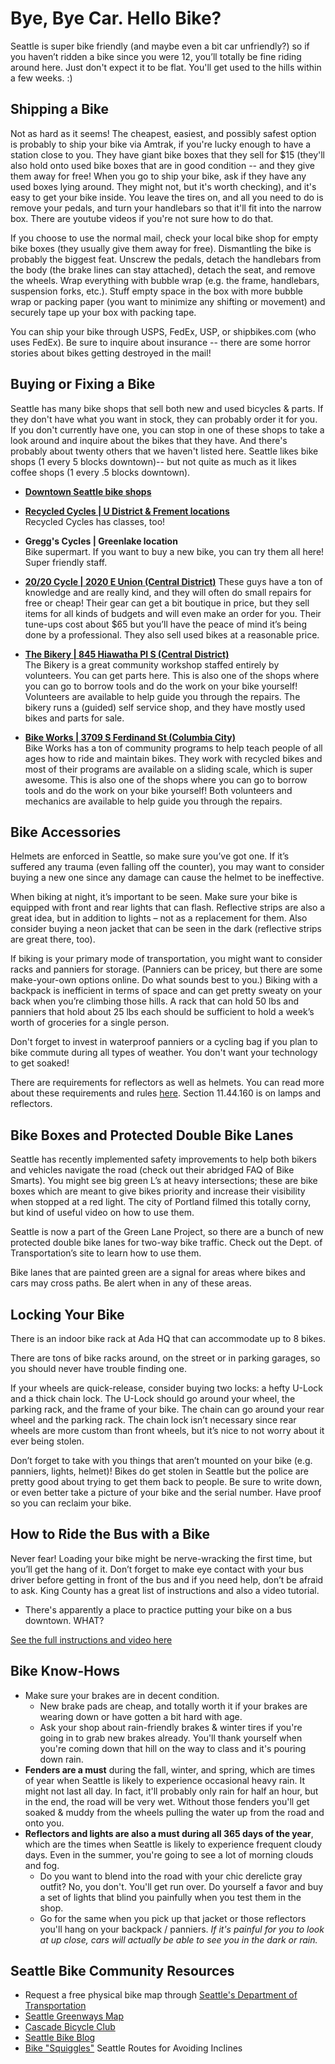 Bye, Bye Car. Hello Bike?
=========================

Seattle is super bike friendly (and maybe even a bit car unfriendly?) so if you haven’t ridden a bike since you were 12, you’ll totally be fine riding around here. Just don't expect it to be flat. You'll get used to the hills within a few weeks. :)

Shipping a Bike
---------------
Not as hard as it seems! The cheapest, easiest, and possibly safest option is probably to ship your bike via Amtrak, if you're lucky enough to have a station close to you. They have giant bike boxes that they sell for $15 (they'll also hold onto used bike boxes that are in good condition -- and they give them away for free! When you go to ship your bike, ask if they have any used boxes lying around. They might not, but it's worth checking), and it's easy to get your bike inside. You leave the tires on, and all you need to do is remove your pedals, and turn your handlebars so that it'll fit into the narrow box. There are youtube videos if you're not sure how to do that.

If you choose to use the normal mail, check your local bike shop for empty bike boxes (they usually give them away for free). Dismantling the bike is probably the biggest feat. Unscrew the pedals, detach the handlebars from the body (the brake lines can stay attached), detach the seat, and remove the wheels. Wrap everything with bubble wrap (e.g. the frame, handlebars, suspension forks, etc.). Stuff empty space in the box with more bubble wrap or packing paper (you want to minimize any shifting or movement) and securely tape up your box with packing tape.

You can ship your bike through USPS, FedEx, USP, or shipbikes.com (who uses FedEx). Be sure to inquire about insurance -- there are some horror stories about bikes getting destroyed in the mail!


Buying or Fixing a Bike
-----------------------
Seattle has many bike shops that sell both new and used bicycles & parts. If they don't have what you want in stock, they can probably order it for you. If you don't currently have one, you can stop in one of these shops to take a look around and inquire about the bikes that they have. And there's probably about twenty others that we haven't listed here. Seattle likes bike shops (1 every 5 blocks downtown)-- but not quite as much as it likes coffee shops (1 every .5 blocks downtown).

- **[Downtown Seattle bike shops][downtownbikes]**

- **[Recycled Cycles | U District & Frement locations][recycled]**  
  Recycled Cycles has classes, too!

- **Gregg's Cycles | Greenlake location**  
  Bike supermart. If you want to buy a new bike, you can try them all here! Super friendly staff.

- **[20/20 Cycle | 2020 E Union (Central District)][2020cycle]**
  These guys have a ton of knowledge and are really kind, and they will often do small repairs for free or cheap! Their gear can get a bit boutique in price, but they sell items for all kinds of budgets and will even make an order for you. Their tune-ups cost about $65 but you’ll have the peace of mind it’s being done by a professional. They also sell used bikes at a reasonable price.

- **[The Bikery | 845 Hiawatha Pl S (Central District)][bikery]**  
  The Bikery is a great community workshop staffed entirely by volunteers. You can get parts here. This is also one of the shops where you can go to borrow tools and do the work on your bike yourself! Volunteers are available to help guide you through the repairs. The bikery runs a (guided) self service shop, and they have mostly used bikes and parts for sale.

- **[Bike Works | 3709 S Ferdinand St (Columbia City)][bikeworks]**  
  Bike Works has a ton of community programs to help teach people of all ages how to ride and maintain bikes. They work with recycled bikes and most of their programs are available on a sliding scale, which is super awesome. This is also one of the shops where you can go to borrow tools and do the work on your bike yourself! Both volunteers and mechanics are available to help guide you through the repairs.

[downtownbikes]: https://www.google.com/maps/search/bike+shop+seattle/@47.6127879,-122.324769,14z
[2020cycle]: http://2020cycle.com/
[recycled]: http://www.recycledcycles.com/
[bikeworks]: http://bikeworks.org/
[bikery]: http://thebikery.org/


Bike Accessories
----------------
Helmets are enforced in Seattle, so make sure you’ve got one. If it’s suffered any trauma (even falling off the counter), you may want to consider buying a new one since any damage can cause the helmet to be ineffective.

When biking at night, it’s important to be seen. Make sure your bike is equipped with front and rear lights that can flash. Reflective strips are also a great idea, but in addition to lights – not as a replacement for them. Also consider buying a neon jacket that can be seen in the dark (reflective strips are great there, too).

If biking is your primary mode of transportation, you might want to consider racks and panniers for storage. (Panniers can be pricey, but there are some make-your-own options online. Do what sounds best to you.) Biking with a backpack is inefficient in terms of space and can get pretty sweaty on your back when you’re climbing those hills. A rack that can hold 50 lbs and panniers that hold about 25 lbs each should be sufficient to hold a week’s worth of groceries for a single person.

Don't forget to invest in waterproof panniers or a cycling bag if you plan to bike commute during all types of weather. You don't want your technology to get soaked!

There are requirements for reflectors as well as helmets. You can read more about these requirements and rules [here](http://www.seattle.gov/transportation/bikecode.htm). Section 11.44.160 is on lamps and reflectors.


Bike Boxes and Protected Double Bike Lanes
------------------------------------------
Seattle has recently implemented safety improvements to help both bikers and vehicles navigate the road (check out their abridged FAQ of Bike Smarts). You might see big green L’s at heavy intersections; these are bike boxes which are meant to give bikes priority and increase their visibility when stopped at a red light. The city of Portland filmed this totally corny, but kind of useful video on how to use them.

Seattle is now a part of the Green Lane Project, so there are a bunch of new protected double bike lanes for two-way bike traffic. Check out the Dept. of Transportation’s site to learn how to use them.

Bike lanes that are painted green are a signal for areas where bikes and cars may cross paths. Be alert when in any of  these areas.


Locking Your Bike
-----------------
There is an indoor bike rack at Ada HQ that can accommodate up to 8 bikes.

There are tons of bike racks around, on the street or in parking garages, so you should never have trouble finding one.

If your wheels are quick-release, consider buying two locks: a hefty U-Lock and a thick chain lock. The U-Lock should go around your wheel, the parking rack, and the frame of your bike. The chain can go around your rear wheel and the parking rack. The chain lock isn’t necessary since rear wheels are more custom than front wheels, but it’s nice to not worry about it ever being stolen.

Don’t forget to take with you things that aren’t mounted on your bike (e.g. panniers, lights, helmet)! Bikes do get stolen in Seattle but the police are pretty good about trying to get them back to people. Be sure to write down, or even better take a picture of your bike and the serial number. Have proof so you can reclaim your bike.


How to Ride the Bus with a Bike
-------------------------------
Never fear! Loading your bike might be nerve-wracking the first time, but you’ll get the hang of it. Don’t forget to make eye contact with your bus driver before getting in front of the bus and if you need help, don’t be afraid to ask. King County has a great list of instructions and also a video tutorial.

- There's apparently a place to practice putting your bike on a bus downtown. WHAT?

[See the full instructions and video here](http://metro.kingcounty.gov/tops/bike/index.html)


Bike Know-Hows
--------------
- Make sure your brakes are in decent condition.
  - New brake pads are cheap, and totally worth it if your brakes are wearing
    down or have gotten a bit hard with age.
  - Ask your shop about rain-friendly brakes & winter tires if you're going in
    to grab new brakes already. You'll thank yourself when you're coming down that hill on the way to class and it's pouring down rain.
- __Fenders are a must__ during the fall, winter, and spring, which are times
  of year when Seattle is likely to experience occasional heavy rain. It might
  not last all day. In fact, it'll probably only rain for half an hour, but in
  the end, the road will be very wet. Without those fenders you'll get soaked &
  muddy from the wheels pulling the water up from the road and onto you.
- __Reflectors and lights are also a must during all 365 days of the year__,
  which are the times when Seattle is likely to experience frequent cloudy
  days. Even in the summer, you're going to see a lot of morning clouds and
  fog.
    - Do you want to blend into the road with your chic derelicte gray outfit?
      No, you don't. You'll get run over. Do yourself a favor and buy a set of
      lights that blind you painfully when you test them in the shop.
    - Go for the same when you pick up that jacket or those reflectors you'll
      hang on your backpack / panniers. _If it's painful for you to look at up
      close, cars will actually be able to see you in the dark or rain._

Seattle Bike Community Resources
--------------------------------
* Request a free physical bike map through [Seattle's Department of Transportation](http://www.seattle.gov/transportation/bikemaps.htm)
* [Seattle Greenways Map](http://www.seattle.gov/transportation/greenwaysworkplan.htm)
* [Cascade Bicycle Club](http://www.cascade.org/)
* [Seattle Bike Blog](http://www.seattlebikeblog.com/)
* [Bike "Squiggles"](http://www.prontocycleshare.com/squiggles) Seattle Routes for Avoiding Inclines
